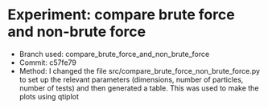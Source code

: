 # Experiment: compare brute force and non-brute force
* Branch used: compare_brute_force_and_non_brute_force
* Commit: c57fe79
* Method: I changed the file src/compare_brute_force_non_brute_force.py to set up the relevant parameters 
(dimensions, number of particles, number of tests) and then generated a table. This was used to make the plots
using qtiplot
